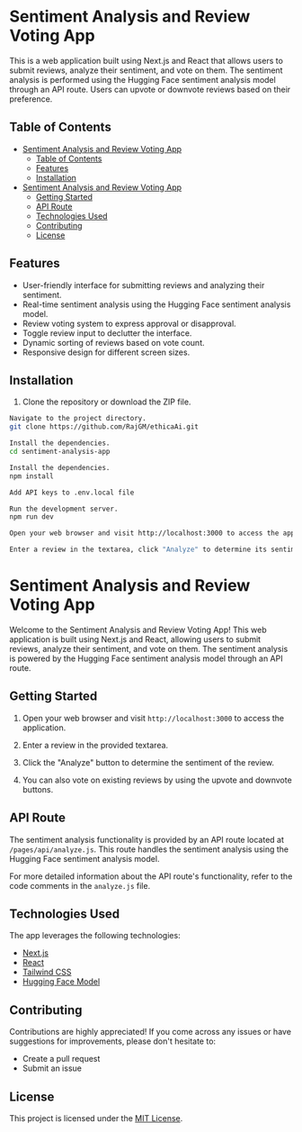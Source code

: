 # Sentiment Analysis and Review Voting App

This is a web application built using Next.js and React that allows users to submit reviews, analyze their sentiment, and vote on them. The sentiment analysis is performed using the Hugging Face sentiment analysis model through an API route. Users can upvote or downvote reviews based on their preference.

## Table of Contents

- [Sentiment Analysis and Review Voting App](#sentiment-analysis-and-review-voting-app)
  - [Table of Contents](#table-of-contents)
  - [Features](#features)
  - [Installation](#installation)
- [Sentiment Analysis and Review Voting App](#sentiment-analysis-and-review-voting-app-1)
  - [Getting Started](#getting-started)
  - [API Route](#api-route)
  - [Technologies Used](#technologies-used)
  - [Contributing](#contributing)
  - [License](#license)

## Features

- User-friendly interface for submitting reviews and analyzing their sentiment.
- Real-time sentiment analysis using the Hugging Face sentiment analysis model.
- Review voting system to express approval or disapproval.
- Toggle review input to declutter the interface.
- Dynamic sorting of reviews based on vote count.
- Responsive design for different screen sizes.

  
## Installation

1. Clone the repository or download the ZIP file.

```bash
Navigate to the project directory.
git clone https://github.com/RajGM/ethicaAi.git

Install the dependencies.
cd sentiment-analysis-app

Install the dependencies.
npm install

Add API keys to .env.local file

Run the development server.
npm run dev

Open your web browser and visit http://localhost:3000 to access the application.

Enter a review in the textarea, click "Analyze" to determine its sentiment, and vote on reviews.
```

# Sentiment Analysis and Review Voting App

Welcome to the Sentiment Analysis and Review Voting App! This web application is built using Next.js and React, allowing users to submit reviews, analyze their sentiment, and vote on them. The sentiment analysis is powered by the Hugging Face sentiment analysis model through an API route.

## Getting Started

1. Open your web browser and visit `http://localhost:3000` to access the application.

2. Enter a review in the provided textarea.

3. Click the "Analyze" button to determine the sentiment of the review.

4. You can also vote on existing reviews by using the upvote and downvote buttons.

## API Route

The sentiment analysis functionality is provided by an API route located at `/pages/api/analyze.js`. This route handles the sentiment analysis using the Hugging Face sentiment analysis model.

For more detailed information about the API route's functionality, refer to the code comments in the `analyze.js` file.

## Technologies Used

The app leverages the following technologies:

- [Next.js](https://nextjs.org/)
- [React](https://reactjs.org/)
- [Tailwind CSS](https://tailwindcss.com/)
- [Hugging Face Model](https://huggingface.co/models)

## Contributing

Contributions are highly appreciated! If you come across any issues or have suggestions for improvements, please don't hesitate to:

- Create a pull request
- Submit an issue

## License

This project is licensed under the [MIT License](https://opensource.org/license/mit/).
